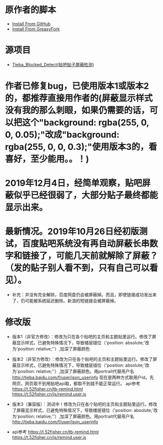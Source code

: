 # 原作者的脚本
- [Install From GitHub](https://github.com/FirefoxBar/userscript/raw/master/Tieba_Blocked_Detect/Tieba_Blocked_Detect.user.js)
- [Install From GreasyFork](https://greasyfork.org/zh-CN/scripts/383981)
# 源项目
* [Tieba_Blocked_Detect(贴吧贴子屏蔽检测)](https://github.com/FirefoxBar/userscript/tree/master/Tieba_Blocked_Detect)
# 作者已修复bug，已使用版本1或版本2的，都推荐直接用作者的(屏蔽显示样式没有我的那么刺眼，如果仍需要的话，可以把这个"background: rgba(255, 0, 0, 0.05);"改成"background: rgba(255, 0, 0, 0.3);"使用版本3的，看喜好，至少能用。。！)

# 2019年12月4日，经简单观察，贴吧屏蔽似乎已经很弱了，大部分贴子最终都能显示出来。

# 最新情况。2019年10月26日经初版测试，百度贴吧系统没有再自动屏蔽长串数字和链接了，可能几天前就解除了屏蔽？（发的贴子别人看不到，只有自己可以看见）。
* 补充：并没有完全解除，百度网盘仍会被屏蔽掉。而且，即使链接成功发出来了，仍可能被系统延迟删除。新浪的短链接会被屏蔽掉。

# 修改版
* 版本1（非官方修改）：修改为只在各个贴吧的主页和主题贴里运行。修改了屏蔽显示样式，已避免特殊情况下，导致楼层错位（'position: absolute;'改为'position: relative;''）,加深了屏蔽颜色

* 版本2（非官方修改）：修改为只在各个贴吧的主页和主题贴里运行。修改了屏蔽显示样式，已避免特殊情况下，导致楼层错位（'position: absolute;'改为'position: relative;''）,加深了屏蔽颜色。用portrait代替用户名 
http://tieba.baidu.com/f/user/json_userinfo
现在是两种方式取用户id，先网页，网页取不到用贴吧api取，都取不到就不能正常运行。
api参考
https://t.52fisher.cn/tb-remind.html
https://t.52fisher.cn/js/remind.user.js
* 版本3（兼容版）：测试中！修改为只在各个贴吧的主页和主题贴里运行。修改了屏蔽显示样式，已避免特殊情况下，导致楼层错位（'position: absolute;'改为'position: relative;''）,加深了屏蔽颜色。用portrait代替用户名
http://tieba.baidu.com/f/user/json_userinfo
* api参考
https://t.52fisher.cn/tb-remind.html
https://t.52fisher.cn/js/remind.user.js
